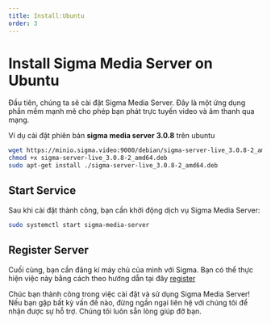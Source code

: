 ```yaml
---
title: Install:Ubuntu
order: 3
---
```



# Install Sigma Media Server on Ubuntu

Đầu tiên, chúng ta sẽ cài đặt Sigma Media Server. Đây là một ứng dụng phần mềm mạnh mẽ cho phép bạn phát trực tuyến video và âm thanh qua mạng.

Ví dụ cài đặt phiên bản **sigma media server** **3.0.8** trên ubuntu

```bash
wget https://minio.sigma.video:9000/debian/sigma-server-live_3.0.8-2_amd64.deb
chmod +x sigma-server-live_3.0.8-2_amd64.deb
sudo apt-get install ./sigma-server-live_3.0.8-2_amd64.deb
```

## Start Service

Sau khi cài đặt thành công, bạn cần khởi động dịch vụ Sigma Media Server:

```bash
sudo systemctl start sigma-media-server
```

## Register Server

Cuối cùng, bạn cần đăng kí máy chủ của mình với Sigma. Bạn có thể thực hiện việc này bằng cách theo hướng dẫn tại đây [register](./04-register.md)

Chúc bạn thành công trong việc cài đặt và sử dụng Sigma Media Server! Nếu bạn gặp bất kỳ vấn đề nào, đừng ngần ngại liên hệ với chúng tôi để nhận được sự hỗ trợ. Chúng tôi luôn sẵn lòng giúp đỡ bạn.